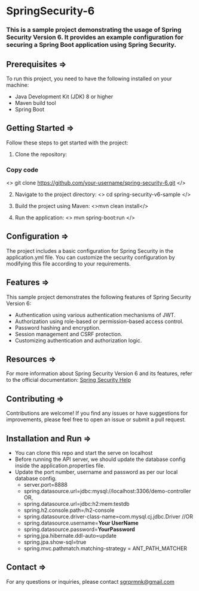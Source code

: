 # SpringSecurity-6
### This is a sample project demonstrating the usage of Spring Security Version 6. It provides an example configuration for securing a Spring Boot application using Spring Security.

## Prerequisites =>
To run this project, you need to have the following installed on your machine:

-    Java Development Kit (JDK) 8 or higher
-    Maven build tool
-    Spring Boot
## Getting Started =>
Follow these steps to get started with the project:

1. Clone the repository:
### Copy code
<> git clone https://github.com/your-username/spring-security-6.git </>

2. Navigate to the project directory:
<> cd spring-security-v6-sample </>

3. Build the project using Maven:
<>mvn clean install</>
4. Run the application:
   <> mvn spring-boot:run </>

## Configuration =>
The project includes a basic configuration for Spring Security in the application.yml file. You can customize the security configuration by modifying this file according to your requirements.

## Features =>
This sample project demonstrates the following features of Spring Security Version 6:

-    Authentication using various authentication mechanisms of JWT.
-    Authorization using role-based or permission-based access control.
-    Password hashing and encryption.
-    Session management and CSRF protection.
-    Customizing authentication and authorization logic.

## Resources =>
For more information about Spring Security Version 6 and its features, refer to the official documentation:
<a href="https://spring.io/projects/spring-security/">Spring Security Help</a>

## Contributing =>
Contributions are welcome! If you find any issues or have suggestions for improvements, please feel free to open an issue or submit a pull request.

## Installation and Run =>
-  You can clone this repo and start the serve on localhost
-   Before running the API server, we should update the database config inside the application.properties file.
-   Update the port number, username and password as per our local database config.
    -   server.port=8888
    -   spring.datasource.url=jdbc:mysql://localhost:3306/demo-controller OR,
    -   spring.datasource.url=jdbc:h2:mem:testdb
    -   spring.h2.console.path=/h2-console
    -   spring.datasource.driver-class-name=com.mysql.cj.jdbc.Driver //OR 
    -   spring.datasource.username=**Your UserName**
    -   spring.datasource.password=**YourPassword**
    -   spring.jpa.hibernate.ddl-auto=update
    -   spring.jpa.show-sql=true
    -   spring.mvc.pathmatch.matching-strategy = ANT_PATH_MATCHER

## Contact =>
For any questions or inquiries, please contact sgrprmnk@gmail.com

